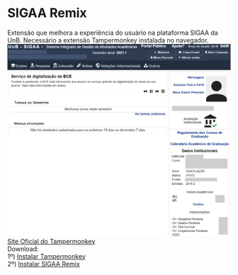 # SIGAA Remix
Extensão que melhora a experiência do usuário na plataforma SIGAA da UnB. Necessário a extensão Tampermonkey instalada no navegador.
<br>
![Tela 1](tela1.png)
<br>
[Site Oficial do Tampermonkey](https://www.tampermonkey.net/)
<br>
Download:
<br>
1º) [Instalar Tampermonkey](https://chrome.google.com/webstore/detail/dhdgffkkebhmkfjojejmpbldmpobfkfo)
<br>
2º) [Instalar SIGAA Remix](https://github.com/luisrguerra/unb-sigaa-remix-tampermonkey/raw/main/SIGAA%20Remix.user.js)

